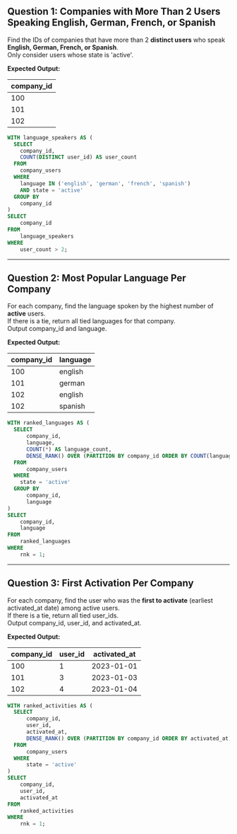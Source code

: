 ## Question 1: Companies with More Than 2 Users Speaking English, German, French, or Spanish

Find the IDs of companies that have more than 2 **distinct users** who speak **English, German, French, or Spanish**.  
Only consider users whose state is 'active'.

**Expected Output:**

| company_id |
|------------|
| 100        |
| 101        |
| 102        |

```sql
WITH language_speakers AS (
  SELECT
  	company_id,
  	COUNT(DISTINCT user_id) AS user_count
  FROM
  	company_users
  WHERE
  	language IN ('english', 'german', 'french', 'spanish')
  	AND state = 'active'
  GROUP BY
  	company_id
)
SELECT
	company_id
FROM
	language_speakers
WHERE
	user_count > 2;
```
---

## Question 2: Most Popular Language Per Company

For each company, find the language spoken by the highest number of **active** users.  
If there is a tie, return all tied languages for that company.  
Output company_id and language.

**Expected Output:**

| company_id | language |
|------------|----------|
| 100        | english  |
| 101        | german   |
| 102        | english  |
| 102        | spanish  |

```sql
WITH ranked_languages AS (
  SELECT
      company_id,
      language,
      COUNT(*) AS language_count,
      DENSE_RANK() OVER (PARTITION BY company_id ORDER BY COUNT(language) DESC) AS rnk
  FROM
      company_users
  WHERE
  	state = 'active'
  GROUP BY
      company_id,
      language
)
SELECT 
	company_id,
    language
FROM 	
	ranked_languages
WHERE
	rnk = 1;
```
---

## Question 3: First Activation Per Company

For each company, find the user who was the **first to activate** (earliest activated_at date) among active users.  
If there is a tie, return all tied user_ids.  
Output company_id, user_id, and activated_at.

**Expected Output:**

| company_id | user_id | activated_at |
|------------|---------|--------------|
| 100        | 1       | 2023-01-01   |
| 101        | 3       | 2023-01-03   |
| 102        | 4       | 2023-01-04   |

```sql
WITH ranked_activities AS (
  SELECT
      company_id,
      user_id,
      activated_at,
      DENSE_RANK() OVER (PARTITION BY company_id ORDER BY activated_at) AS rnk
  FROM
      company_users
  WHERE
      state = 'active'
)
SELECT
	company_id,
    user_id,
    activated_at
FROM
	ranked_activities
WHERE
	rnk = 1;
```